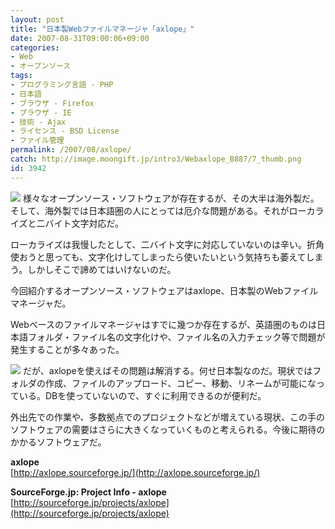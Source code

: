 ```yaml
---
layout: post
title: "日本製Webファイルマネージャ「axlope」"
date: 2007-08-31T09:00:06+09:00
categories:
- Web
- オープンソース
tags: 
- プログラミング言語 - PHP
- 日本語
- ブラウザ - Firefox
- ブラウザ - IE
- 技術 - Ajax
- ライセンス - BSD License
- ファイル管理
permalink: /2007/08/axlope/
catch: http://image.moongift.jp/intro3/Webaxlope_B887/7_thumb.png
id: 3942
---
```

[![](http://image.moongift.jp/intro3/Webaxlope_B887/6_thumb.png)](http://image.moongift.jp/intro3/Webaxlope_B887/62.png) 様々なオープンソース・ソフトウェアが存在するが、その大半は海外製だ。そして、海外製では日本語圏の人にとっては厄介な問題がある。それがローカライズと二バイト文字対応だ。   
  
ローカライズは我慢したとして、二バイト文字に対応していないのは辛い。折角使おうと思っても、文字化けしてしまったら使いたいという気持ちも萎えてしまう。しかしそこで諦めてはいけないのだ。   
  
今回紹介するオープンソース・ソフトウェアはaxlope、日本製のWebファイルマネージャだ。   
  
<!--more-->  
  
Webベースのファイルマネージャはすでに幾つか存在するが、英語圏のものは日本語フォルダ・ファイル名の文字化けや、ファイル名の入力チェック等で問題が発生することが多々あった。   
  
[![](http://image.moongift.jp/intro3/Webaxlope_B887/7_thumb.png)](http://image.moongift.jp/intro3/Webaxlope_B887/72.png) だが、axlopeを使えばその問題は解消する。何せ日本製なのだ。現状ではフォルダの作成、ファイルのアップロード、コピー、移動、リネームが可能になっている。DBを使っていないので、すぐに利用できるのが便利だ。   
  
外出先での作業や、多数拠点でのプロジェクトなどが増えている現状、この手のソフトウェアの需要はさらに大きくなっていくものと考えられる。今後に期待のかかるソフトウェアだ。   
  
**axlope**  
[http://axlope.sourceforge.jp/](http://axlope.sourceforge.jp/)  
  
**SourceForge.jp: Project Info - axlope**  
[http://sourceforge.jp/projects/axlope](http://sourceforge.jp/projects/axlope)